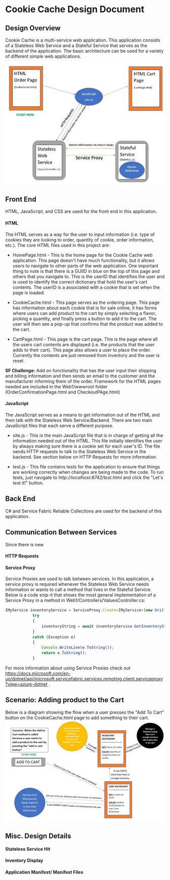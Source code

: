 # Cookie Cache Design Document

## Design Overview
Cookie Cache is a multi-service web application. This application consists of a Stateless Web Service and a Stateful Service that serves as the backend of the application. The basic architecture can be used for a variety of different simple web applications.

![alt text](https://github.com/krebcarl/CookieCache/blob/carly1/Design%20Flow%20Diagram.JPG "Log Title Text 2")

## Front End
HTML, JavaScript, and CSS are used for the front end in this application. 

#### HTML
The HTML serves as a way for the user to input information (i.e. type of cookies they are looking to order, quantity of cookie, order information, etc.). The core HTML files used in this project are: 

- HomePage.html - This is the home page for the Cookie Cache web application. This page doesn't have much functionality, but it allows users to navigate to other parts of the web application. One important thing to note is that there is a GUIID in blue on the top of this page and others that you navigate to. This is the userID that identifies the user and is used to identify the correct dictionary that hold the user's cart contents. The userID is a associated with a cookie that is set when the page is loaded.

- CookieCache.html - This page serves as the ordering page. This page has information about each cookie that is for sale online, it has forms where users can add product to the cart by simply selecting a flavor, picking a quantity, and finally press a button to add it to the cart. The user will then see a pop-up that confirms that the product was added to the cart. 

- CartPage.html - This page is the cart page. This is the page where all the users cart contents are displayed (i.e. the products that the user adds to their cart). This page also allows a user to place the order. Currently the contents are just removed from inventory and the user is reset. 

**SF Challenge:** Add on functionality that has the user input their shipping and billing information and then sends an email to the customer and the manufacturer informing them of the order. Framework for the HTML pages needed are included in the Web1/wwwroot folder (OrderConfirmationPage.html and CheckoutPAge.html)

#### JavaScript
The JavaScript serves as a means to get information out of the HTML and then talk with the Stateless Web Service/Backend. There are two main JavaScript files that each serve a different purpose.

- site.js - This is the main JavaScript file that is in charge of getting all the information needed out of the HTML. This file initially identifies the user by always making sure there is a cookie set for each user's ID. The file sends HTTP requests to talk to the Stateless Web Service in the backend. See section below on HTTP Requests for more information. 

- test.js - This file contains tests for the application to ensure that things are working correctly when changes are being made to the code. To run tests, just navigate to *http://localhost:8742/test.html* and click the "Let's test it!" button. 

## Back End
C# and Service Fabric Reliable Collections are used for the backend of this application. 

## Communication Between Services
Since there is new

#### HTTP Requests

#### Service Proxy
Service Proxies are used to talk between services. In this application, a service proxy is required whenever the Stateless Web Service needs information or wants to call a method that lives in the Stateful Service. Below is a code snip-it that shows the most general implementation of a Service Proxy in a method in Web1/Controllers/ValuesController.cs:

```javascript
IMyService inventoryService = ServiceProxy.Create<IMyService>(new Uri("fabric:/Application8/Stateful1"), new ServicePartitionKey(0));
            try
            {
                inventoryString = await inventoryService.GetInventoryString();
            }
            catch (Exception e)
            {
                Console.WriteLine(e.ToString());
                return e.ToString();
            }
```
For more information about using Service Proxies check out https://docs.microsoft.com/en-us/dotnet/api/microsoft.servicefabric.services.remoting.client.serviceproxy?view=azure-dotnet .

## Scenario: Adding product to the Cart 
Below is a diagram showing the flow when a user presses the "Add To Cart" button on the CookieCache.html page to add something to their cart.
![alt text](https://github.com/krebcarl/CookieCache/blob/carly1/Add%20to%20Cart%20Design%20Flow%20Diagram.JPG "Log Title Text 2")

## Misc. Design Details
#### Stateless Service Hit
#### Inventory Display
#### Application Manifest/ Manifest Files
